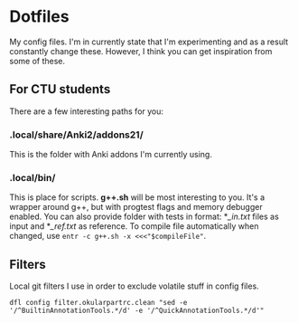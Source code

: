 # Dotfiles

My config files.
I'm in currently state that I'm experimenting and as a result constantly change these.
However, I think you can get inspiration from some of these.

## For CTU students

There are a few interesting paths for you:

### .local/share/Anki2/addons21/

This is the folder with Anki addons I'm currently using.

### .local/bin/

This is place for scripts. **g++.sh** will be most interesting to you.
It's a wrapper around g++, but with progtest flags and memory debugger enabled.
You can also provide folder with tests in format: **_in.txt* files as input and **_ref.txt* as reference.
To compile file automatically when changed, use `entr -c g++.sh -x <<<"$compileFile"`.

## Filters

Local git filters I use in order to exclude volatile stuff in config files.

```[bash]
dfl config filter.okularpartrc.clean "sed -e '/^BuiltinAnnotationTools.*/d' -e '/^QuickAnnotationTools.*/d'"
```
